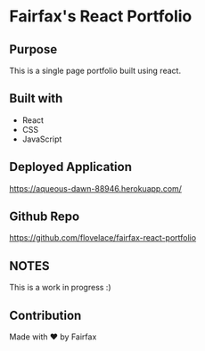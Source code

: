 # Fairfax's React Portfolio
## Purpose
This is a single page portfolio built using react.

## Built with
* React
* CSS
* JavaScript

## Deployed Application
https://aqueous-dawn-88946.herokuapp.com/

## Github Repo
https://github.com/flovelace/fairfax-react-portfolio

## NOTES
This is a work in progress :)

## Contribution
Made with ❤️ by Fairfax
